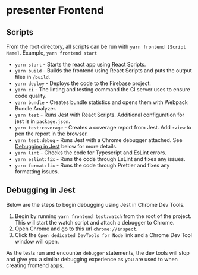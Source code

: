 # presenter Frontend


## Scripts
From the root directory, all scripts can be run with `yarn frontend [Script Name]`. Example, `yarn frontend start`

- `yarn start` - Starts the react app using React Scripts.
- `yarn build` - Builds the frontend using React Scripts and puts the output files in `/build`.
- `yarn deploy` - Deploys the code to the Firebase project.
- `yarn ci` - The linting and testing command the CI server uses to ensure code quality.
- `yarn bundle` - Creates bundle statistics and opens them with Webpack Bundle Analyzer.
- `yarn test` - Runs Jest with React Scripts. Additional configuration for jest is in `package.json`.
- `yarn test:coverage` - Creates a coverage report from Jest. Add `:view` to pen the report in the browser.
- `yarn test:debug` - Runs Jest with a Chrome debugger attached. See [Debugging in Jest](##debugging-in-jest) below for more details.
- `yarn lint` - Checks the code for Typescript and EsLint errors.
- `yarn eslint:fix` - Runs the code through EsLint and fixes any issues.
- `yarn format:fix` - Runs the code through Prettier and fixes any formatting issues.

## Debugging in Jest

Below are the steps to begin debugging using Jest in Chrome Dev Tools.

1. Begin by running `yarn frontend test:watch` from the root of the project. This will start the watch script and attach a debugger to Chrome.
2. Open Chrome and go to this url `chrome://inspect`.
3. Click the `Open dedicated DevTools for Node` link and a Chrome Dev Tool window will open.

As the tests run and encounter `debugger` statements, the dev tools will stop and give you a similar debugging experience as you are used to when creating frontend apps.